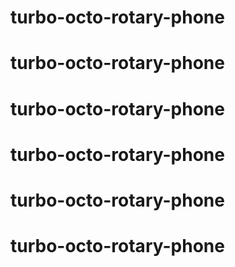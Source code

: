 # turbo-octo-rotary-phone
# turbo-octo-rotary-phone
# turbo-octo-rotary-phone
# turbo-octo-rotary-phone
# turbo-octo-rotary-phone
# turbo-octo-rotary-phone

